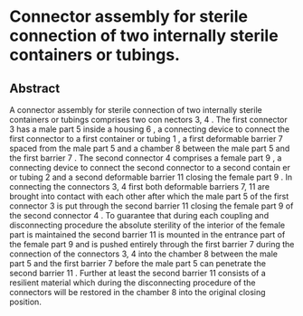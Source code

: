# Connector assembly for sterile connection of two internally sterile containers or tubings.

## Abstract
A connector assembly for sterile connection of two internally sterile containers or tubings comprises two con nectors 3, 4 . The first connector 3 has a male part 5 inside a housing 6 , a connecting device to connect the first connector to a first container or tubing 1 , a first deformable barrier 7 spaced from the male part 5 and a chamber 8 between the male part 5 and the first barrier 7 . The second connector 4 comprises a female part 9 , a connecting device to connect the second connector to a second contain er or tubing 2 and a second deformable barrier 11 closing the female part 9 . In connecting the connectors 3, 4 first both deformable barriers 7, 11 are brought into contact with each other after which the male part 5 of the first connector 3 is put through the second barrier 11 closing the female part 9 of the second connector 4 . To guarantee that during each coupling and disconnecting procedure the absolute sterility of the interior of the female part is maintained the second barrier 11 is mounted in the entrance part of the female part 9 and is pushed entirely through the first barrier 7 during the connection of the connectors 3, 4 into the chamber 8 between the male part 5 and the first barrier 7 before the male part 5 can penetrate the second barrier 11 . Further at least the second barrier 11 consists of a resilient material which during the disconnecting procedure of the connectors will be restored in the chamber 8 into the original closing position.